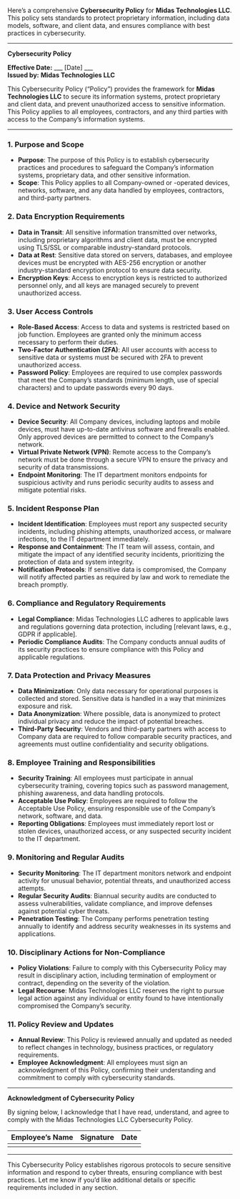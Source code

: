 Here’s a comprehensive **Cybersecurity Policy** for **Midas Technologies LLC**. This policy sets standards to protect proprietary information, including data models, software, and client data, and ensures compliance with best practices in cybersecurity.

---

**Cybersecurity Policy**

**Effective Date:** ___ [Date] ___  
**Issued by:** **Midas Technologies LLC**  

This Cybersecurity Policy (“Policy”) provides the framework for **Midas Technologies LLC** to secure its information systems, protect proprietary and client data, and prevent unauthorized access to sensitive information. This Policy applies to all employees, contractors, and any third parties with access to the Company’s information systems.

---

### 1. **Purpose and Scope**
   - **Purpose**: The purpose of this Policy is to establish cybersecurity practices and procedures to safeguard the Company’s information systems, proprietary data, and other sensitive information.
   - **Scope**: This Policy applies to all Company-owned or -operated devices, networks, software, and any data handled by employees, contractors, and third-party partners. 

### 2. **Data Encryption Requirements**
   - **Data in Transit**: All sensitive information transmitted over networks, including proprietary algorithms and client data, must be encrypted using TLS/SSL or comparable industry-standard protocols.
   - **Data at Rest**: Sensitive data stored on servers, databases, and employee devices must be encrypted with AES-256 encryption or another industry-standard encryption protocol to ensure data security.
   - **Encryption Keys**: Access to encryption keys is restricted to authorized personnel only, and all keys are managed securely to prevent unauthorized access.

### 3. **User Access Controls**
   - **Role-Based Access**: Access to data and systems is restricted based on job function. Employees are granted only the minimum access necessary to perform their duties.
   - **Two-Factor Authentication (2FA)**: All user accounts with access to sensitive data or systems must be secured with 2FA to prevent unauthorized access.
   - **Password Policy**: Employees are required to use complex passwords that meet the Company’s standards (minimum length, use of special characters) and to update passwords every 90 days.

### 4. **Device and Network Security**
   - **Device Security**: All Company devices, including laptops and mobile devices, must have up-to-date antivirus software and firewalls enabled. Only approved devices are permitted to connect to the Company’s network.
   - **Virtual Private Network (VPN)**: Remote access to the Company’s network must be done through a secure VPN to ensure the privacy and security of data transmissions.
   - **Endpoint Monitoring**: The IT department monitors endpoints for suspicious activity and runs periodic security audits to assess and mitigate potential risks.

### 5. **Incident Response Plan**
   - **Incident Identification**: Employees must report any suspected security incidents, including phishing attempts, unauthorized access, or malware infections, to the IT department immediately.
   - **Response and Containment**: The IT team will assess, contain, and mitigate the impact of any identified security incidents, prioritizing the protection of data and system integrity.
   - **Notification Protocols**: If sensitive data is compromised, the Company will notify affected parties as required by law and work to remediate the breach promptly.

### 6. **Compliance and Regulatory Requirements**
   - **Legal Compliance**: Midas Technologies LLC adheres to applicable laws and regulations governing data protection, including [relevant laws, e.g., GDPR if applicable].
   - **Periodic Compliance Audits**: The Company conducts annual audits of its security practices to ensure compliance with this Policy and applicable regulations.

### 7. **Data Protection and Privacy Measures**
   - **Data Minimization**: Only data necessary for operational purposes is collected and stored. Sensitive data is handled in a way that minimizes exposure and risk.
   - **Data Anonymization**: Where possible, data is anonymized to protect individual privacy and reduce the impact of potential breaches.
   - **Third-Party Security**: Vendors and third-party partners with access to Company data are required to follow comparable security practices, and agreements must outline confidentiality and security obligations.

### 8. **Employee Training and Responsibilities**
   - **Security Training**: All employees must participate in annual cybersecurity training, covering topics such as password management, phishing awareness, and data handling protocols.
   - **Acceptable Use Policy**: Employees are required to follow the Acceptable Use Policy, ensuring responsible use of the Company’s network, software, and data.
   - **Reporting Obligations**: Employees must immediately report lost or stolen devices, unauthorized access, or any suspected security incident to the IT department.

### 9. **Monitoring and Regular Audits**
   - **Security Monitoring**: The IT department monitors network and endpoint activity for unusual behavior, potential threats, and unauthorized access attempts.
   - **Regular Security Audits**: Biannual security audits are conducted to assess vulnerabilities, validate compliance, and improve defenses against potential cyber threats.
   - **Penetration Testing**: The Company performs penetration testing annually to identify and address security weaknesses in its systems and applications.

### 10. **Disciplinary Actions for Non-Compliance**
   - **Policy Violations**: Failure to comply with this Cybersecurity Policy may result in disciplinary action, including termination of employment or contract, depending on the severity of the violation.
   - **Legal Recourse**: Midas Technologies LLC reserves the right to pursue legal action against any individual or entity found to have intentionally compromised the Company’s security.

### 11. **Policy Review and Updates**
   - **Annual Review**: This Policy is reviewed annually and updated as needed to reflect changes in technology, business practices, or regulatory requirements.
   - **Employee Acknowledgment**: All employees must sign an acknowledgment of this Policy, confirming their understanding and commitment to comply with cybersecurity standards.

---

**Acknowledgment of Cybersecurity Policy**

By signing below, I acknowledge that I have read, understand, and agree to comply with the Midas Technologies LLC Cybersecurity Policy.

| **Employee’s Name**  | **Signature** | **Date** |
|----------------------|---------------|----------|
|                      |               |          |

---

This Cybersecurity Policy establishes rigorous protocols to secure sensitive information and respond to cyber threats, ensuring compliance with best practices. Let me know if you’d like additional details or specific requirements included in any section.
